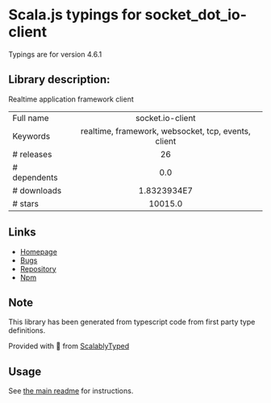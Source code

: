 
# Scala.js typings for socket_dot_io-client

Typings are for version 4.6.1

## Library description:
Realtime application framework client

|                    |                 |
| ------------------ | :-------------: |
| Full name          | socket.io-client |
| Keywords           | realtime, framework, websocket, tcp, events, client |
| # releases         | 26 |
| # dependents       | 0.0 |
| # downloads        | 1.8323934E7 |
| # stars            | 10015.0 |

## Links
- [Homepage](https://github.com/socketio/socket.io-client#readme)
- [Bugs](https://github.com/socketio/socket.io-client/issues)
- [Repository](https://github.com/socketio/socket.io-client)
- [Npm](https://www.npmjs.com/package/socket.io-client)
    


## Note
This library has been generated from typescript code from first party type definitions.

Provided with :purple_heart: from [ScalablyTyped](https://github.com/oyvindberg/ScalablyTyped)

## Usage
See [the main readme](../../readme.md) for instructions.



